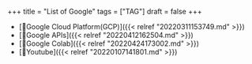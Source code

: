 +++
title = "List of Google"
tags = ["TAG"]
draft = false
+++

-   [📝Google Cloud Platform(GCP)]({{< relref "20220311153749.md" >}})
-   [📝Google APIs]({{< relref "20220412162504.md" >}})
-   [📝Google Colab]({{< relref "20220424173002.md" >}})
-   [📝Youtube]({{< relref "20220107141801.md" >}})
